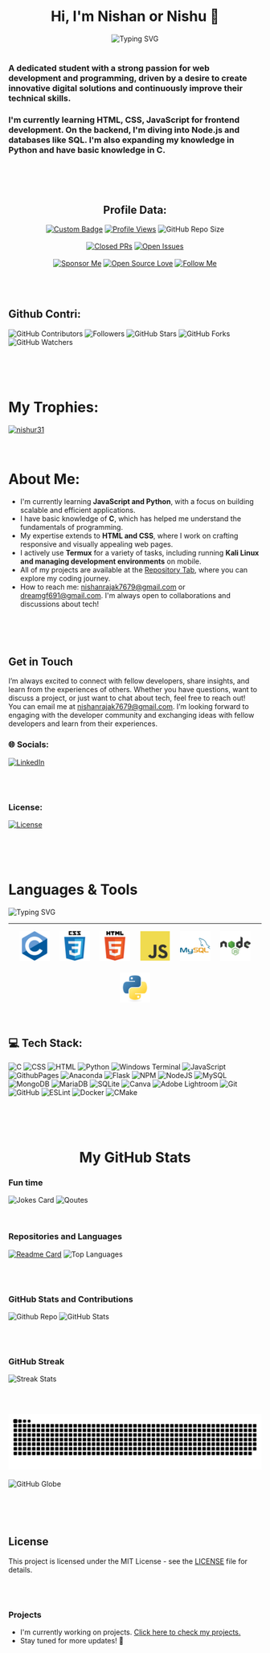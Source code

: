 
#### <h1 align="center">Hi, I'm Nishan or Nishu 👋</h1>

<div align="center">
  <img src="https://readme-typing-svg.demolab.com?font=Fira+Code&size=30&duration=3000&pause=2000&color=blueviolet&center=true&vCenter=true&width=2000&lines=This+is+my+Github+page+and+I+thank+everyone+who+helped+me+somewhere+in+my+life+and+made+the+me+I+am+today." alt="Typing SVG">
</div>

<br>
 
### A dedicated student with a strong passion for web development and programming, driven by a desire to create innovative digital solutions and continuously improve their technical skills.

<h3>I'm currently learning HTML, CSS, JavaScript for frontend development. On the backend, I'm diving into Node.js and databases like SQL. I'm also expanding my knowledge in Python and have basic knowledge in C.</h3>

<br>
<br>
<br>

### <h2 align="center">Profile Data:</h2> 
<!-- First Row -->
<div align="center" >
  <a href="https://github.com/nishuR31/nishuR31"><img src="https://img.shields.io/badge/HELLO%20CODER%20-BROTHERS-black" alt="Custom Badge"></a>
  <a href="https://github.com/nishuR31/nishuR31"><img src="https://komarev.com/ghpvc/?username=nishuR31&color=blueviolet" alt="Profile Views"></a>
  <img src="https://img.shields.io/github/repo-size/nishuR31/nishuR31?color=blueviolet" alt="GitHub Repo Size">
</div>

<br>

<!-- Second Row -->
<div align="center" >
  <a href="https://github.com/nishuR31/nishuR31"><img src="https://img.shields.io/github/issues-pr-closed/nishuR31/nishuR31?style=social" alt="Closed PRs"></a>
  <a href="https://github.com/nishuR31/nishuR31"><img src="https://img.shields.io/github/issues/nishuR31/nishuR31?style=social" alt="Open Issues"></a>
</div>

<br>

<!-- Third Row -->
<div align="center" >
  <a href="https://github.com/sponsors/nishuR31" target="_blank" rel="noreferrer"><img src="https://img.shields.io/badge/Sponsor%20Me-GitHub%20Sponsors-blueviolet" alt="Sponsor Me"></a>
  <a href="https://github.com/nishuR31/nishuR31"><img src="https://badges.frapsoft.com/os/v1/open-source.svg?v=103&style=social" alt="Open Source Love"></a>
  <a href="https://github.com/nishuR31/nishuR31"><img src="https://img.shields.io/badge/-Follow%20Me%20-blueviolet" alt="Follow Me"></a>
</div>



<br>
<br>
<br>

### <h2> Github Contri:</h2>

![GitHub Contributors](https://img.shields.io/github/contributors/nishuR31/nishuR31?color=blueviolet&style=social)
![Followers](https://img.shields.io/github/followers/nishuR31?style=social)
![GitHub Stars](https://img.shields.io/github/stars/nishuR31/nishuR31?style=social)
![GitHub Forks](https://img.shields.io/github/forks/nishuR31/nishuR31?style=social)
![GitHub Watchers](https://img.shields.io/github/watchers/nishuR31/nishuR31?style=social)

<br>
<br>
<br>

### <h1>My Trophies:</h1>

<div style="display: inline-flex; flex-wrap: wrap; justify-content: center; align-items: center; gap: 20px;">
  <a href="https://github.com/ryo-ma/github-profile-trophy" target="_blank" rel="https://github.com/nishuR31/nishuR31"><img src="https://github-profile-trophy.vercel.app/?username=nishuR31&theme=algolia&no-bg=true&no-frame=true" alt="nishur31" /></a>
</div>
<br>
<br>
<br>


### <h1>About Me:</h1>

* I'm currently learning **JavaScript and Python**, with a focus on building scalable and efficient applications.
* I have basic knowledge of **C**, which has helped me understand the fundamentals of programming.
* My expertise extends to **HTML and CSS**, where I work on crafting responsive and visually appealing web pages.
* I actively use **Termux** for a variety of tasks, including running **Kali Linux and managing development environments** on mobile.
* All of my projects are available at the [Repository Tab](https://github.com/nishuR31?tab=repositories), where you can explore my coding journey.
* How to reach me: [nishanrajak7679@gmail.com](mailto:nishanrajak7679@gmail.com) or [dreamgf691@gmail.com](mailto:dreamgf691@gmail.com). I'm always open to collaborations and discussions about tech!
<br>
<br>
<br>

### <h2>Get in Touch</h2>

I’m always excited to connect with fellow developers, share insights, and learn from the experiences of others. Whether you have questions, want to discuss a project, or just want to chat about tech, feel free to reach out!
<br>
You can email me at [nishanrajak7679@gmail.com](mailto:nishanrajak7679@gmail.com). I’m looking forward to engaging with the developer community and exchanging ideas with fellow developers and learn from their experiences.

### 🌐 Socials:
[![LinkedIn](https://img.shields.io/badge/LinkedIn-%230077B5.svg?logo=linkedin&logoColor=white)](https://linkedin.com/in/https://www.linkedin.com/in/nishan-r-96147027a/) 

<br>
<br>

### License:
[![License](https://img.shields.io/badge/License-Apache_2.0-black.svg)](https://opensource.org/licenses/Apache-2.0)


  
<br>
<br>
<br>

### <h1>Languages & Tools </h1> 

<div align="left">
  <img src="https://readme-typing-svg.demolab.com?font=Fira+Code&size=50&duration=3000&pause=2000&color=blue&center=true&vCenter=true&width=1500&lines=I+am+continously+learning;And+tuning+my+skill+too." alt="Typing SVG">
</div>
<hr>
<div style="display: inline-flex; flex-wrap: wrap; justify-content: center; align-items: center; gap: 20px;">
 <a href="https://www.cprogramming.com/" target="_blank" rel="noreferrer"> <img src="https://raw.githubusercontent.com/devicons/devicon/master/icons/c/c-original.svg" alt="C" width="60" width="60"/> 
 </a> 
  <a href="https://www.w3schools.com/css/" target="_blank" rel="noreferrer"> <img src="https://raw.githubusercontent.com/devicons/devicon/master/icons/css3/css3-original-wordmark.svg" alt="css" width="60" width="60"/> </a>
 <a href="https://www.w3.org/html/" target="_blank" rel="noreferrer"> <img src="https://raw.githubusercontent.com/devicons/devicon/master/icons/html5/html5-original-wordmark.svg" alt="html" width="60" width="60"/> </a>
 <a href="https://developer.mozilla.org/en-US/docs/Web/JavaScript" target="_blank" rel="noreferrer"> <img src="https://raw.githubusercontent.com/devicons/devicon/master/icons/javascript/javascript-original.svg" alt="javascript" width="60" width="60"/> </a>
 <a href="https://www.mysql.com/" target="_blank" rel="noreferrer"> <img src="https://raw.githubusercontent.com/devicons/devicon/master/icons/mysql/mysql-original-wordmark.svg" alt="mysql" width="60" width="60"/> </a>
 <a href="https://nodejs.org" target="_blank" rel="noreferrer"> <img src="https://raw.githubusercontent.com/devicons/devicon/master/icons/nodejs/nodejs-original-wordmark.svg" alt="nodejs" width="60" width="60"/> </a>
 <a href="https://www.python.org" target="_blank" rel="noreferrer"> <img src="https://raw.githubusercontent.com/devicons/devicon/master/icons/python/python-original.svg" alt="python" width="60" width="60"/> </a>
</div>
<br>
<br>
<br>

### <h2>💻 Tech Stack:</h2>
![C](https://img.shields.io/badge/c-%2300599C.svg?style=for-the-badge&logo=c&logoColor=white) ![CSS](https://img.shields.io/badge/css3-%231572B6.svg?style=for-the-badge&logo=css3&logoColor=white) ![HTML](https://img.shields.io/badge/html5-%23E34F26.svg?style=for-the-badge&logo=html5&logoColor=white) ![Python](https://img.shields.io/badge/python-3670A0?style=for-the-badge&logo=python&logoColor=ffdd54) ![Windows Terminal](https://img.shields.io/badge/Windows%20Terminal-%234D4D4D.svg?style=for-the-badge&logo=windows-terminal&logoColor=white) ![JavaScript](https://img.shields.io/badge/javascript-%23323330.svg?style=for-the-badge&logo=javascript&logoColor=%23F7DF1E) ![GithubPages](https://img.shields.io/badge/github%20pages-121013?style=for-the-badge&logo=github&logoColor=white) ![Anaconda](https://img.shields.io/badge/Anaconda-%2344A833.svg?style=for-the-badge&logo=anaconda&logoColor=white) ![Flask](https://img.shields.io/badge/flask-%23000.svg?style=for-the-badge&logo=flask&logoColor=white) ![NPM](https://img.shields.io/badge/NPM-%23CB3837.svg?style=for-the-badge&logo=npm&logoColor=white) ![NodeJS](https://img.shields.io/badge/node.js-6DA55F?style=for-the-badge&logo=node.js&logoColor=white) ![MySQL](https://img.shields.io/badge/mysql-4479A1.svg?style=for-the-badge&logo=mysql&logoColor=white) ![MongoDB](https://img.shields.io/badge/MongoDB-%234ea94b.svg?style=for-the-badge&logo=mongodb&logoColor=white) ![MariaDB](https://img.shields.io/badge/MariaDB-003545?style=for-the-badge&logo=mariadb&logoColor=white) ![SQLite](https://img.shields.io/badge/sqlite-%2307405e.svg?style=for-the-badge&logo=sqlite&logoColor=white) ![Canva](https://img.shields.io/badge/Canva-%2300C4CC.svg?style=for-the-badge&logo=Canva&logoColor=white) ![Adobe Lightroom](https://img.shields.io/badge/Adobe%20Lightroom-31A8FF.svg?style=for-the-badge&logo=Adobe%20Lightroom&logoColor=white) ![Git](https://img.shields.io/badge/git-%23F05033.svg?style=for-the-badge&logo=git&logoColor=white) ![GitHub](https://img.shields.io/badge/github-%23121011.svg?style=for-the-badge&logo=github&logoColor=white) ![ESLint](https://img.shields.io/badge/ESLint-4B3263?style=for-the-badge&logo=eslint&logoColor=white) ![Docker](https://img.shields.io/badge/docker-%230db7ed.svg?style=for-the-badge&logo=docker&logoColor=white) ![CMake](https://img.shields.io/badge/CMake-%23008FBA.svg?style=for-the-badge&logo=cmake&logoColor=white)


<br>
<br>
<br>

#### <h1 align="center">My GitHub Stats </h1>

### Fun time

![Jokes Card](https://readme-jokes.vercel.app/api?username=nishuR31&theme=algolia&hideBorder)
![Qoutes](https://quotes-github-readme.vercel.app/api?type=horizontal&theme=algolia)

<br>

### Repositories and Languages

[![Readme Card](https://github-readme-stats.vercel.app/api/pin/?username=nishuR31&repo=nishuR31&show_owner=true&theme=midnight-purple)](https://github.com/nishuR31)
![Top Languages](https://github-readme-stats.vercel.app/api/top-langs?username=nishur31&show_icons=true&locale=en&layout=compact&theme=midnight-purple)

<br><br>
### GitHub Stats and  Contributions
![Github Repo](https://github-contributor-stats.vercel.app/api?username=nishuR31&limit=5&theme=midnight-purple&combine_all_yearly_contributions=true)
![GitHub Stats](https://github-readme-stats.vercel.app/api?username=nishuR31&show_icons=true&theme=midnight-purple&show=reviews,discussions_started,discussions_answered,prs_merged,prs_merged_percentage)


<br>
<br>

### GitHub Streak

![Streak Stats](https://github-readme-streak-stats.herokuapp.com/?user=nishuR31&show_icons=true&theme=midnight-purple)

<br>
<br>

![Contribution Snake](https://github.com/Platane/snk/raw/output/github-contribution-grid-snake.svg)<br><br>
![GitHub Globe](https://github.com/janarosmonaliev/github-globe.git)

<br>
<br>
<br>



## License

This project is licensed under the MIT License - see the [LICENSE](LICENSE) file for details.

<br>
<br>

### Projects

* I'm currently working on projects. [Click here to check my projects.](https://github.com/nishuR31?tab=repositories)
* Stay tuned for more updates! 🚀

